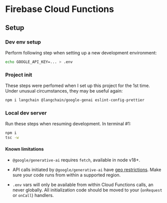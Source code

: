 # Firebase Cloud Functions

## Setup

### Dev env setup

Perform following step when setting up a new development environment:

```bash
echo GOOGLE_API_KEY=... > .env
```

### Project init

These steps were perfomed when I set up this project for the 1st time. Under unusual circumstances, they may be useful again:

```bash
npm i langchain @langchain/google-genai eslint-config-prettier
```

### Local dev server

Run these steps when resuming development. In terminal #1:

```bash
npm i
tsc -w
```

#### Known limitations

- `@google/generative-ai` requires `fetch`, available in node v18+.

- API calls initiated by `@google/generative-ai` have [geo restrictions](https://ai.google.dev/available_regions#available_regions). Make sure your code runs from within a supported region.

- `.env` vars will only be available from within Cloud Functions calls, an never globally. All initialization code should be moved to your (`onRequest` or `onCall`) handlers.
